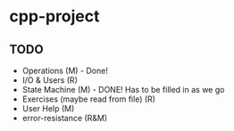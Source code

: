 # cpp-project


## TODO
- Operations (M) - Done!
- I/O & Users (R)
- State Machine (M) - DONE! Has to be filled in as we go 
- Exercises (maybe read from file) (R)
- User Help (M)
- error-resistance (R&M)
